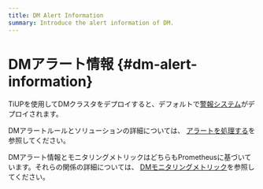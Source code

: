 ```yaml
---
title: DM Alert Information
summary: Introduce the alert information of DM.
---
```


# DMアラート情報 {#dm-alert-information}

TiUPを使用してDMクラスタをデプロイすると、デフォルトで[警報システム](/dm/migrate-data-using-dm.md#step-8-monitor-the-task-and-check-logs)がデプロイされます。

DMアラートルールとソリューションの詳細については、 [アラートを処理する](/dm/dm-handle-alerts.md)を参照してください。

DMアラート情報とモニタリングメトリックはどちらもPrometheusに基づいています。それらの関係の詳細については、 [DMモニタリングメトリック](/dm/monitor-a-dm-cluster.md)を参照してください。

